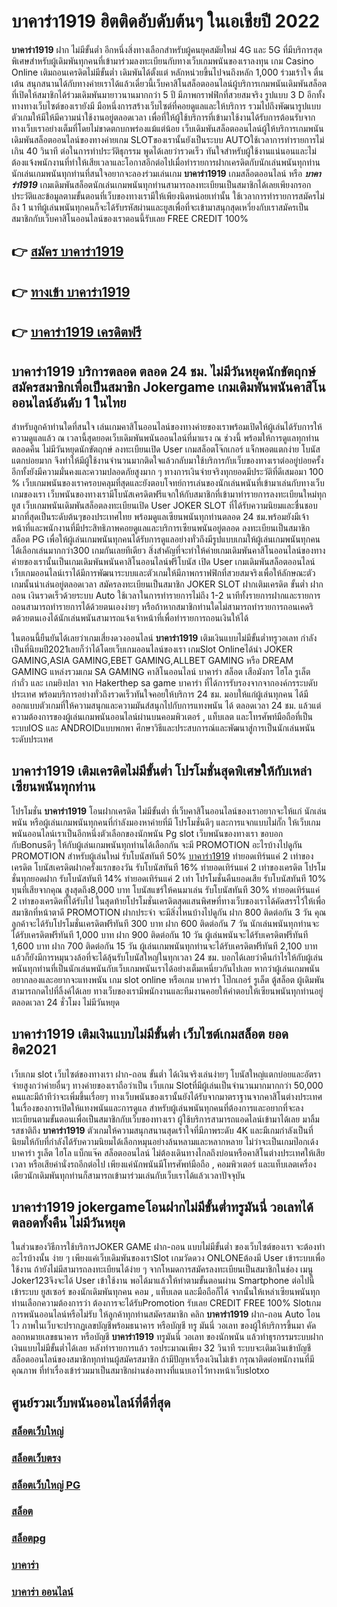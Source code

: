 # บาคาร่า1919  ฮิตติดอับดับต้นๆ ในเอเชียปี 2022

**บาคาร่า1919** ฝาก ไม่มีขั้นต่ำ  อีกหนึ่งสิ่งทางเลือกสำหรับผู้คนยุคสมัยใหม่ 4G และ 5G ที่มีบริการสุดพิเศษสำหรับผู้เดิมพันทุกคนที่เข้ามาร่วมลงทะเบียนกับทางเว็บเกมพนันของเราลงทุน เกม Casino Online เติมถอนเครดิตไม่มีขั้นต่ำ เดิมพันได้ตั้งแต่ หลักหน่วยขึ้นไปจนถึงหลัก 1,000 ร่วมเร้าใจ ตื่นเต้น สนุกสนานได้กับทางค่ายเราได้แล้วเดี๋ยวนี้เว็บคาสิโนสล็อตออนไลน์ผู้บริการเกมพนันเดิมพันสล็อตที่เปิดให้สมาชิกได้ร่วมเดิมพันมายาวนานมากกว่า 5 ปี มีภาพกราฟฟิกที่สวยสมจริง รูปแบบ 3 D
อีกทั้งทางทางเว็บไซต์ของเรายังมี มือหนึ่งการสร้างเว็บไซต์ที่คอยดูแลและให้บริการ  รวมไปถึงพัฒนารูปแบบตัวเกมให้มีให้มีความน่าใช้งานอยู่ตลอดเวลา เพื่อที่ให้ผู้ใช้บริการที่เข้ามาใช้งานได้รับการต้อนรับจากทางเว็บเราอย่างเต็มที่โดยไม่ขาดตกบกพร่องแม้แต่น้อย เว็บเดิมพันสล็อตออนไลน์ผู้ให้บริการเกมพนันเดิมพันสล็อตออนไลน์ของทางค่ายเกม  SLOTของเรานั้นยังเป็นระบบ AUTOใช้เวลาการทำรายการไม่เกิน 40 วินาที ต่อในการทำประวัติธุกรรม พูดได้เลยว่ารวดเร็ว ทันใจสำหรับผู้ใช้งานแน่นอนและไม่ต้องแจ้งพนักงานที่ทำให้เสียเวลาและโอกาสอีกต่อไปเมื่อทำรายการฝากเครดิตกับนักเล่นพนันทุกท่าน
นักเล่นเกมพนันทุกท่านที่สนใจอยากจะลองร่วมเล่นเกม **บาคาร่า1919** เกมสล็อตออนไลน์ หรือ ***บาคาร่า1919*** เกมเดิมพันสล็อตนักเล่นเกมพนันทุกท่านสามารถลงทะเบียนเป็นสมาชิกได้เลยเพียงกรอกประวัติและข้อมูลตามขั้นตอนที่เว็บของทางเรามีให้เพียงนิดหน่อยเท่านั้น ใช้เวลาการทำรายการสมัครไม่ถึง 1 นาทีผู้เล่นพนันทุกคนก็จะได้รับรหัสผ่านและยูสเพื่อที่จะเข้ามาสนุกสุดเหวี่ยงกับเราสมัครเป็นสมาชิกกับเว็บคาสิโนออนไลน์ของเราตอนนี้รับเลย FREE CREDIT 100%

## 👉 [สมัคร บาคาร่า1919](https://archa888.com/)
## 👉 [ทางเข้า บาคาร่า1919](https://archa888.com/)
## 👉 [บาคาร่า1919 เครดิตฟรี](https://archa888.com/)

## บาคาร่า1919 บริการตลอด ตลอด 24 ชม. ไม่มีวันหยุดนักขัตฤกษ์สมัครสมาชิกเพื่อเป็นสมาชิก Jokergame เกมเดิมพันพนันคาสิโนออนไลน์อันดับ 1 ในไทย

สำหรับลูกค้าท่านใดที่สนใจ เล่นเกมคาสิโนออนไลน์ของทางค่ายของเราพร้อมเปิดให้ผู้เล่นได้รับการให้ความดูแลแล้ว ณ เวลานี้สุดยอดเว็บเดิมพันพนันออนไลน์ที่มาแรง ณ ช่วงนี้ พร้อมให้การดูแลทุกท่านตลอดคืน ไม่มีวันหยุดนักขัตฤกษ์ ลงทะเบียนเปิด User เกมสล็อตโจ๊กเกอร์ แจ็กพอตแตกง่าย โบนัสแตกบ่อยมาก จึงทำให้มีผู้ใช้งานจำนวนมากติดใจแล้วกลับมาใช้บริการกับเว็บของทางเราต่ออยู่บ่อยครั้ง อีกทั้งยังมีความมั่นคงและความปลอดภัยสูงมาก ๆ ทางการเงินจ่ายจริงทุกยอดมีประวัติที่ดีเสมอมา 100 % เว็บเกมพนันของเราครอบคลุมที่สุดและยังตอบโจทย์การเล่นของนักเล่นพนันที่เข้ามาเล่นกับทางเว็บเกมของเรา
เว็บพนันของทางเรามีโบนัสเครดิตฟรีแจกให้กับสมาชิกที่เข้ามาทำรายการลงทะเบียนใหม่ทุกยูส เว็บเกมพนันเดิมพันสล็อตลงทะเบียนเปิด User JOKER SLOT ที่ได้รับความนิยมและชื่นชอบมากที่สุดเป็นระดับต้นๆของประเทศไทย พร้อมดูแลเซียนพนันทุกท่านตลอด 24 ชม.พร้อมยังมีเจ้าหน้าที่และพนักงานที่มีประสิทธิภาพคอยดูแลและบริการเซียนพนันอยู่ตลอด ลงทะเบียนเป็นสมาชิก สล็อต PG เพื่อให้ผู้เล่นเกมพนันทุกคนได้รับการดูแลอย่างทั่วถึงมีรูปแบบเกมให้ผู้เล่นเกมพนันทุกคนได้เลือกเล่นมากกว่า300 เกมกันเลยทีเดียว
สิ่งสำคัญที่จะทำให้ค่ายเกมเดิมพันคาสิโนออนไลน์ของทางค่ายของเรานั้นเป็นเกมเดิมพันพนันคาสิโนออนไลน์ฟรีโบนัส เปิด User  เกมเดิมพันสล็อตออนไลน์เว็บเกมออนไลน์เราได้มีการพัฒนาระบบและตัวเกมให้มีภาพกราฟฟิกที่สวยสมจริงเพื่อให้ลักษณะตัวเกมนั้นน่าเล่นอยู่ตลอดเวลา สมัครลงทะเบียนเป็นสมาชิก JOKER SLOT ฝากเติมเครดิต ขั้นต่ำ ฝากถอน เงินรวดเร็วด้วยระบบ Auto ใช้เวลาในการทำรายการไม่ถึง 1-2 นาทีทั้งรายการฝากและรายการถอนสามารถทำรายการได้ด้วยตนเองง่ายๆ หรือถ้าหากสมาชิกท่านใดไม่สามารถทำรายการถอนเคดริตด้วยตนเองได้นักเล่นพนันสามารถแจ้งเจ้าหน้าที่เพื่อทำรายการถอนเงินให้ได้

ในตอนนี้ยืนยันได้เลยว่าเกมเสี่ยงดวงออนไลน์ **บาคาร่า1919** เติมเงินแบบไม่มีขั้นต่ำทรูวอเลท กำลังเป็นที่นิยมปี2021เลยก็ว่าได้โดยเว็บเกมออนไลน์ของเรา เกมSlot Onlineได้นำ  JOKER GAMING,ASIA GAMING,EBET GAMING,ALLBET GAMING หรือ DREAM GAMING แหล่งรวมเกม SA GAMING คาสิโนออนไลน์ บาคาร่า สล็อต เสือมังกร ไฮโล รูเล็ต กำถั่ว และ เกมยิงปลา จาก Hakerthep sa game บาคาร่า ที่ได้การรับรองจากจากองค์กรระบดับประเทศ พร้อมบริการอย่างทั่วถึงรวดเร็วทันใจคอยให้บริการ 24 ชม. มอบให้แก่ผู้เล่นทุกคน ได้มีออกแบบตัวเกมที่ให้ความสนุกและความมันส์สนุกไปกับการแทงพนัน ได้ ตลอดเวลา 24 ชม. แล้วแต่ความต้องการของผู้เล่นเกมพนันออนไลน์ผ่านบนคอมพิวเตอร์ , แท็บเลต และโทรศัพท์มือถือที่เป็นระบบIOS และ ANDROIDแบบพกพา ศึกษาวิธีและประสบการณ์และพัฒนาสู่การเป็นนักเล่นพนันระดับประเทศ

## บาคาร่า1919 เติมเครดิตไม่มีขั้นต่ำ โปรโมชั่นสุดพิเศษให้กับเหล่าเซียนพนันทุกท่าน

โปรโมชั่น **บาคาร่า1919** โอนฝากเครดิต ไม่มีขั้นต่ำ ที่เว็บคาสิโนออนไลน์ของเราอยากจะให้แก่  นักเล่นพนัน หรือผู้เล่นเกมพนันทุกคนที่กำลังมองหาค่ายที่มี โปรโมชั่นดีๆ และการแจกแบบไม่กั๊ก ให้เว็บเกมพนันออนไลน์เราเป็นอีกหนึ่งตัวเลือกของนักพนัน Pg slot เว็บพนันของทางเรา ขอบอกกับBonusดีๆ ให้กับผู้เล่นเกมพนันทุกท่านได้เลือกกัน จะมี PROMOTION อะไรบ้างไปดูกัน
 PROMOTION สำหรับผู้เล่นใหม่ รับโบนัสทันที 50% [บาคาร่า1919](https://archa888.com/) ทำยอดเทิร์นแค่ 2 เท่าของเครดิต
โบนัสเครดิตฝากครั้งแรกของวัน รับโบนัสทันที 16% ทำยอดเทิร์นแค่ 2 เท่าของเครดิต
โปรโมชั่นทุกยอดฝาก รับโบนัสทันที 14% ทำยอดเทิร์นแค่ 2 เท่า
โปรโมชั่นคืนยอดเสีย รับโบนัสทันที 10% ทุนที่เสียจากคุณ สูงสุดถึง8,000 บาท
โบนัสแชร์ให้คนมาเล่น รับโบนัสทันที 30% ทำยอดเทิร์นแค่ 2 เท่าของเครดิตที่ได้รับไป
ในสุดท้ายโปรโมชั่นเครดิตสุดแสนพิศษที่ทางเว็บของเราได้คัดสรรไว้ให้เพื่อสมาชิกที่หน้าตาดี  PROMOTION ฝากประจำ จะมีสิ่งไหนบ้างไปดูกัน
ฝาก 800 ติดต่อกัน 3 วัน คุณลูกค้าจะได้รับโปรโมชั่นเครดิตฟรีทันที 300 บาท
ฝาก 600 ติดต่อกัน 7 วัน นักเล่นพนันทุกท่านจะได้รับเครดิตฟรีทันที 1,000 บาท
ฝาก 900 ติดต่อกัน 10 วัน ผู้เล่นพนันจะได้รับเครดิตฟรีทันที 1,600 บาท
ฝาก 700 ติดต่อกัน 15 วัน ผู้เล่นเกมพนันทุกท่านจะได้รับเครดิตฟรีทันที 2,100 บาท
แล้วก็ยังมีการหมุนวงล้อที่จะได้ลุ้นรับโบนัสใหญ่ในทุกเวลา 24 ชม. บอกได้เลยว่าคืนกำไรให้กับผู้เล่นพนันทุกท่านที่เป็นนักเล่นพนันกับเว็บเกมพนันเราได้อย่างเต็มเหนี่ยวกันไปเลย หากว่าผู้เล่นเกมพนันอยากลองและอยากจะแทงพนัน เกม slot online หรือเกม บาคาร่า โป๊กเกอร์ รูเล็ต ตู้สล็อต ผู้เดิมพันสามารถกดไปที่ลิ้งค์ได้เลย ทางเว็บของเรามีพนักงานและทีมงานคอยให้คำตอบให้เซียนพนันทุกท่านอยู่ ตลอดเวลา 24 ชั่วโมง ไม่มีวันหยุด

## บาคาร่า1919 เติมเงินแบบไม่มีขั้นต่ำ  เว็บไซต์เกมสล็อต ยอดฮิต2021

เว็บเกม slot เว็บไซต์ของทางเรา ฝาก-ถอน ขั้นต่ำ ได้เงินจริงเล่นง่ายๆ โบนัสใหญ่แตกบ่อยและอัตราจ่ายสูงกว่าค่ายอื่นๆ ทางค่ายของเราถือว่าเป็น เว็บเกม Slotที่มีผู้เล่นเป็นจำนวนมากมากกว่า 50,000 คนและมีถ้าทีว่าจะเพิ่มขึ้นเรื่อยๆ ทางเว็บพนันของเรานั้นยังได้รับจากมาตราฐานจากคาสิโนต่างประเทศในเรื่องของการเปิดให้แทงพนันและการดูแล สำหรับผู้เล่นพนันทุกคนที่ต้องการและอยากที่จะลงทะเบียนตามขั้นตอนเพื่อเป็นสมาชิกกับเว็บของทางเรา ผู้ใช้บริการสามารถแอดไลน์เข้ามาได้เลย
	มาลิ้มรสชาติถึง **บาคาร่า1919** ตัวเกมให้ความสนุกสนานสุดเร้าใจที่มีภาพระดับ 4K และมีเกมกำลังเป็นที่นิยมให้กับที่กำลังได้รับความนิยมได้เลือกหมุนอย่างล้นหลามและหลากหลาย  ไม่ว่าจะเป็นเกมป๊อกเด้ง บาคาร่า รูเล็ต ไฮโล แบ็กแจ๊ค สล็อตออนไลน์ ไม่ต้องเดินทางไกลถึงบ่อนหรือคาสิโนต่างประเทศให้เสียเวลา หรือเสียค่านั่งรถอีกต่อไป เพียงแค่นักพนันมีโทรศัพท์มือถือ , คอมพิวเตอร์ และแท็บเลตเครื่องเดียวนักเดิมพันทุกท่านก็สามารถเข้ามาร่วมเล่นกับเว็บเราได้แล้วเวลาปัจจุบัน

## บาคาร่า1919 jokergameโอนฝากไม่มีขั้นต่ำทรูมันนี่ วอเลทได้ตลอดทั้งคืน ไม่มีวันหยุด

ในส่วนของวิธีการใช้บริการJOKER GAME ฝาก-ถอน แบบไม่มีขั้นต่ำ ของเว็บไซต์ของเรา จะต้องทำอะไรบ้างนั้น ง่าย ๆ เพียงแค่เว็บเดิมพันของเราSlot เกมวัดดวง ONLONEต้องมี User เข้าระบบเพื่อใช้งาน ถ้ายังไม่มีสามารถลงทะเบียนได้ง่าย ๆ จากโหมดการสมัครลงทะเบียนเป็นสมาชิกในช่อง เมนู Joker123จึงจะได้ User เข้าใช้งาน พอได้มาแล้วให้ทำตามขั้นตอนผ่าน Smartphone ต่อไปนี้
เข้าระบบ ยูสเซอร์  ของนักเดิมพันทุกคน คอม , แท็บเลต และมือถือก็ได้
จากนั้นให้เหล่าเซียนพนันทุกท่านเลือกความต้องการว่า ต้องการจะได้รับPromotion รับเลย CREDIT FREE 100% Slotเกมการพนันออนไลน์หรือไม่รับ
ให้ลูกค้าทุกท่านสมัครสมาชิก คลิก **บาคาร่า1919** ฝาก-ถอน Auto โอนไว ภาพในเว็บจะปรากฏเลขบัญชีพร้อมธนาคาร หรือบัญชี ทรู มันนี่ วอเลท ของผู้ให้บริการขึ้นมา
คัดลอกหมายเลขธนาคาร หรือบัญชี **บาคาร่า1919** ทรูมันนี่ วอเลท ของนักพนัน แล้วทำธุรกรรมระบบฝากเงินแบบไม่มีขั้นต่ำได้เลย
หลังทำรายการแล้ว รอประมาณเพียง 32 วินาที ระบบจะเติมเงินเข้าบัญชีสล็อตออนไลน์ของสมาชิกทุกท่านผู้สมัครสมาชิก
ถ้ามีปัญหาเรื่องเงินไม่เข้า กรุณาติดต่อพนักงานที่มีคุณภาพ ที่ทำเรื่องเข้าร่วมมาเป็นสมาชิกผ่านช่องทางที่แนบเอาไว้ทางหน้าเว็บslotxo

## ศูนย์รวมเว็บพนันออนไลน์ที่ดีที่สุด

### [สล็อตเว็บใหญ่](https://archa888.com/)
### [สล็อตเว็บตรง](https://slot168boy.com/)
### [สล็อตเว็บใหญ่ PG](https://archa888.com/)
### [สล็อต](https://atom.io/themes/%E0%B8%AA%E0%B8%A5%E0%B9%87%E0%B8%AD%E0%B8%95%E3%80%90%E0%B9%80%E0%B8%A7%E0%B9%87%E0%B8%9A%20%E0%B8%AA%E0%B8%A5%E0%B9%87%E0%B8%AD%E0%B8%95%20%E0%B8%AD%E0%B8%AD%E0%B8%99%E0%B9%84%E0%B8%A5%E0%B8%99%E0%B9%8C%20%E0%B8%AD%E0%B8%B1%E0%B8%99%E0%B8%94%E0%B8%B1%E0%B8%9A%201%E3%80%91)
### [สล็อตpg](https://atom.io/themes/%E0%B8%AA%E0%B8%A5%E0%B9%87%E0%B8%AD%E0%B8%95pg%E3%80%90pg%20slot%201%20%E0%B8%9A%E0%B8%B2%E0%B8%97%E3%80%91)
### [บาคาร่า](https://atom.io/themes/%E0%B8%9A%E0%B8%B2%E0%B8%84%E0%B8%B2%E0%B8%A3%E0%B9%88%E0%B8%B2%E3%80%90%E0%B8%82%E0%B8%B1%E0%B9%89%E0%B8%99%E0%B8%95%E0%B9%88%E0%B8%B3%201%20%E0%B8%9A%E0%B8%B2%E0%B8%97%E3%80%91)
### [บาคาร่า ออนไลน์](https://atom.io/themes/%E0%B8%9A%E0%B8%B2%E0%B8%84%E0%B8%B2%E0%B8%A3%E0%B9%88%E0%B8%B2%20%E0%B8%AD%E0%B8%AD%E0%B8%99%E0%B9%84%E0%B8%A5%E0%B8%99%E0%B9%8C%E3%80%90%E0%B9%80%E0%B8%A7%E0%B9%87%E0%B8%9A%20%E0%B8%AA%E0%B8%A5%E0%B9%87%E0%B8%AD%E0%B8%95%20%E0%B8%AD%E0%B8%AD%E0%B8%99%E0%B9%84%E0%B8%A5%E0%B8%99%E0%B9%8C%20%E0%B8%AD%E0%B8%B1%E0%B8%99%E0%B8%94%E0%B8%B1%E0%B8%9A%201%E3%80%91)
